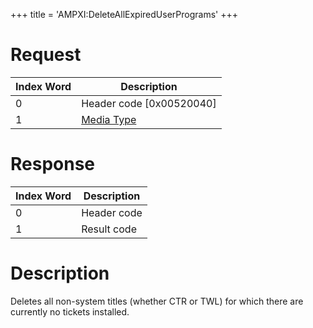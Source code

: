 +++
title = 'AMPXI:DeleteAllExpiredUserPrograms'
+++

# Request

| Index Word | Description                                            |
|------------|--------------------------------------------------------|
| 0          | Header code \[0x00520040\]                             |
| 1          | [Media Type](Filesystem_services#mediatype "wikilink") |

# Response

| Index Word | Description |
|------------|-------------|
| 0          | Header code |
| 1          | Result code |

# Description

Deletes all non-system titles (whether CTR or TWL) for which there are currently no tickets installed.
